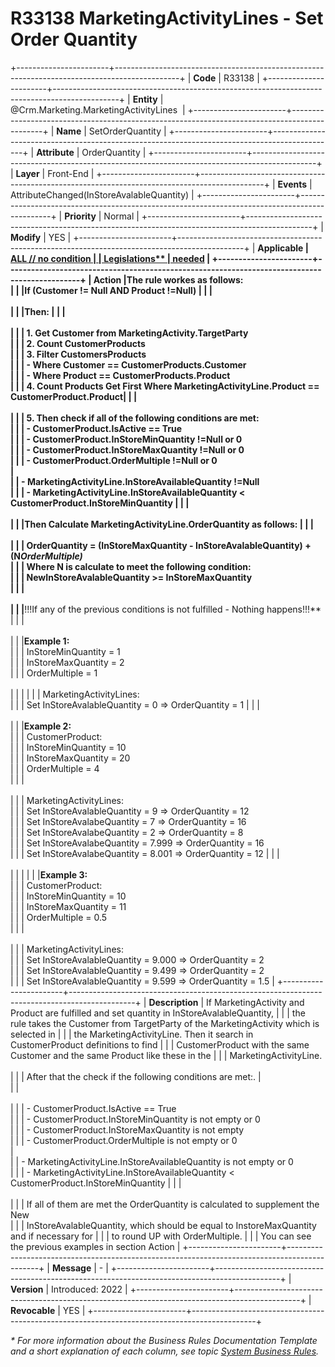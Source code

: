 ﻿---
erp.type: front-end-business-rule
erp.entity: Crm.Marketing.MarketingActivityLines
---

# R33138 MarketingActivityLines - Set Order Quantity
+-----------------------+----------------------------------------------------------------------------------------------+
| **Code**              | R33138                                                                                       |
+-----------------------+----------------------------------------------------------------------------------------------+
| **Entity**            | @Crm.Marketing.MarketingActivityLines                                                        |
+-----------------------+----------------------------------------------------------------------------------------------+
| **Name**              | SetOrderQuantity                                                                             |
+-----------------------+----------------------------------------------------------------------------------------------+
| **Attribute**         | OrderQuantity                                                                                |
+-----------------------+----------------------------------------------------------------------------------------------+
| **Layer**             | Front-End                                                                                    |
+-----------------------+----------------------------------------------------------------------------------------------+
| **Events**            | AttributeChanged(InStoreAvalableQuantity)                                                    |
+-----------------------+----------------------------------------------------------------------------------------------+
| **Priority**          | Normal                                                                                       |
+-----------------------+----------------------------------------------------------------------------------------------+
| **Modify**            | YES                                                                                          |
+-----------------------+----------------------------------------------------------------------------------------------+
| **Applicable          | [ALL // no condition                                                                         |
| Legislations**        | needed](xref:applicable-legislations)                                                        |
+-----------------------+----------------------------------------------------------------------------------------------+
| **Action**            |**The rule workes as follows:** <br/>                                                         |
|                       |If (Customer != Null AND Product !=Null)                                                      |
|                       |<br/><br/>                                                                                    |
|                       |**Then:**                                                                                     |
|                       |<br/><br/>                                                                                    |
|                       |    1. Get Customer from MarketingActivity.TargetParty  <br/>                                 |
|                       |    2. Count CustomerProducts                  <br/>                                          |
|                       |    3. Filter CustomersProducts           <br/>                                               |
|                       |       - Where Customer == CustomerProducts.Customer <br/>                                    |
|                       |       - Where Product ==  CustomerProducts.Product  <br/>                                    |
|                       |    4. Count Products Get First Where MarketingActivityLine.Product == CustomerProduct.Product|
|                       |<br/><br/>                                                                                    |
|                       |    5. Then check if all of the following conditions are met:  <br/>                          |
|                       |       - CustomerProduct.IsActive == True <br/>                                               |
|                       |       - CustomerProduct.InStoreMinQuantity !=Null or 0     <br/>                             |
|                       |       - CustomerProduct.InStoreMaxQuantity !=Null or 0   <br/>                               |
|                       |       - CustomerProduct.OrderMultiple !=Null or 0  <br/>                                     |             
|                       |       - MarketingActivityLine.InStoreAvailableQuantity !=Null     <br/>                      |
|                       |       - MarketingActivityLine.InStoreAvailableQuantity < CustomerProduct.InStoreMinQuantity  |
|                       |<br/><br/>                                                                                    |
|                       |**Then Calculate MarketingActivityLine.OrderQuantity as follows:**                            |
|                       |<br/><br/>                                                                                    |
|                       |     OrderQuantity = (InStoreMaxQuantity - InStoreAvalableQuantity) + (N*OrderMultiple)*<br/> |
|                       |     Where N is calculate to meet the following condition:   <br/>                            |
|                       |     NewInStoreAvalableQuantity >= InStoreMaxQuantity  <br/>                                  |
|                       |<br/><br/>                                                                                    |
|                       |**!!!If any of the previous conditions is not fulfilled - Nothing happens!!!**                |
|                       |<br/><br/>                                                                                    |
|                       |**Example 1:** <br/>                                                                          |
|                       |  InStoreMinQuantity = 1    <br/>                                                             |
|                       |  InStoreMaxQuantity = 2   <br/>                                                              |
|                       |  OrderMultiple = 1    <br/><br/>                                                             |
|                       |                                                                                              |
|                       |  MarketingActivityLines:   <br/>                                                             |
|                       |  Set InStoreAvalableQuantity = 0  =>  OrderQuantity = 1                                      |
|                       |<br/><br/>                                                                                    |
|                       |**Example 2:** <br/>                                                                          |
|                       |  CustomerProduct:<br/>                                                                       |
|                       |  InStoreMinQuantity = 10<br/>                                                                |
|                       |  InStoreMaxQuantity = 20   <br/>                                                             |
|                       |  OrderMultiple = 4  <br/>                                                                    |
|                       |<br/><br/>                                                                                    |
|                       |  MarketingActivityLines:  <br/>                                                              |
|                       |  Set InStoreAvalableQuantity = 9  =>  OrderQuantity = 12   <br/>                             |
|                       |  Set InStoreAvalabeQuantity = 7  =>  OrderQuantity = 16  <br/>                               |
|                       |  Set InStoreAvalabeQuantity = 2  =>  OrderQuantity = 8    <br/>                              |
|                       |  Set InStoreAvalabeQuantity = 7.999  =>  OrderQuantity = 16  <br/>                           |
|                       |  Set InStoreAvalabeQuantity = 8.001  =>  OrderQuantity = 12                                  |
|                       |<br/><br/>                                                                                    |
|                       |                                                                                              |
|                       |**Example 3:**  <br/>                                                                         |
|                       |  CustomerProduct:   <br/>                                                                    |
|                       |  InStoreMinQuantity = 10        <br/>                                                        |
|                       |  InStoreMaxQuantity = 11 <br/>                                                               |
|                       |  OrderMultiple = 0.5     <br/>                                                               |
|                       |<br/><br/>                                                                                    |
|                       |  MarketingActivityLines:  <br/>                                                              |
|                       |  Set InStoreAvalableQuantity = 9.000  =>  OrderQuantity = 2 <br/>                            |
|                       |  Set InStoreAvalableQuantity = 9.499  =>  OrderQuantity = 2<br/>                             |
|                       |  Set InStoreAvalableQuantity = 9.599  =>  OrderQuantity = 1.5                                |
+-----------------------+----------------------------------------------------------------------------------------------+
| **Description**       | If MarketingActivity and Product are fulfilled and set quantity in InStoreAvalableQuantity,  |
|                       | the rule takes the Customer from TargetParty of the MarketingActivity which is selected in   |
|                       | the MarketingActivityLine. Then it search in CustomerProduct definitions to find             |
|                       | CustomerProduct with the same Customer and  the same Product like these in the               |
|                       | MarketingActivityLine. <br/><br/>                                                            |
|                       | After that the check if the following conditions are met:.                                   |         
|                       | <br/><br/>                                                                                   |
|                       |       - CustomerProduct.IsActive == True <br/>                                               |
|                       |       - CustomerProduct.InStoreMinQuantity is not empty or 0     <br/>                       |
|                       |       - CustomerProduct.InStoreMaxQuantity is not empty   <br/>                              |
|                       |       - CustomerProduct.OrderMultiple is not empty or 0  <br/>                               |             
|                       |       - MarketingActivityLine.InStoreAvailableQuantity is not empty  or 0  <br/>             |
|                       |       - MarketingActivityLine.InStoreAvailableQuantity < CustomerProduct.InStoreMinQuantity  |
|                       | <br/><br/>                                                                                   |
|                       | If all of them are met the OrderQuantity is calculated to supplement the New<br/>            |
|                       | InStoreAvalableQuantity, which should be equal to InstoreMaxQuantity and if necessary for    |
|                       | to round UP with OrderMultiple.                                                              |
|                       | You can see the previous examples in section Action                                          |
+-----------------------+----------------------------------------------------------------------------------------------+
| **Message**           | \-                                                                                           |
+-----------------------+----------------------------------------------------------------------------------------------+
| **Version**           | Introduced: 2022                                                                             |
+-----------------------+----------------------------------------------------------------------------------------------+
| **Revocable**         | YES                                                                                          |
+-----------------------+----------------------------------------------------------------------------------------------+

*\* For more information about the Business Rules Documentation Template and a short explanation of each column, see
topic [System Business Rules](../templates/template-description-system-business-rules.md).*
